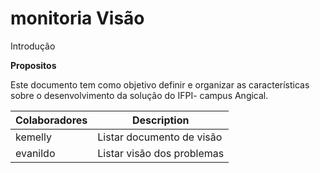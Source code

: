 # monitoria Visão
Introdução

**Propositos**

Este documento tem como objetivo definir e organizar as características sobre o desenvolvimento da solução do IFPI- campus Angical.

| Colaboradores | Description |
| --- | --- |
| kemelly | Listar documento de visão |
| evanildo | Listar visão dos problemas |
